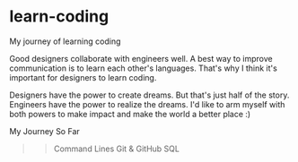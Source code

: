 # learn-coding
My journey of learning coding

Good designers collaborate with engineers well. 
A best way to improve communication is to learn each other's languages. 
That's why I think it's important for designers to learn coding. 

Designers have the power to create dreams. But that's just half of the story. Engineers have the power to realize the dreams.
I'd like to arm myself with both powers to make impact and make the world a better place :)

My Journey So Far

>> Command Lines
>> Git & GitHub
>> SQL
